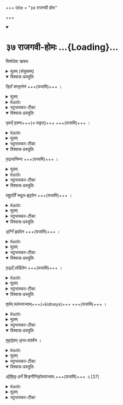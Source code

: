 +++
title = "३७ राजगवी होमः"

+++
<div class="js_include" includetitle="true" newlevelforh1="1" unfilled url="/vedAH_yajuH/taittirIyam/sArasvata-vibhAgaH/saMhitA/sarva-prastutiH/1/4_somAbhiShavAdi/37_rAjagavI_homaH">
<details open><summary><h1>३७ राजगवी-होमः ...{Loading}...</h1></summary>

विश्वेदेवा ऋषयः

<details><summary>मूलम् (संयुक्तम्)</summary>

चि॒त्तँ स॑न्ता॒नेन॑ भ॒वय्ँय॒क्ना रु॒द्रन्तनि॑म्ना पशु॒पतिँ॑ स्थूलहृद॒येना॒ग्निँ हृद॑येन रु॒द्रल्ँलोहि॑तेन श॒र्वम्मत॑स्नाभ्याम्महादे॒वम॒न्तᳶपा॑र्श्वेनौषिष्ठ॒हनँ॑ शिङ्गीनिको॒श्या॑भ्याम् ॥ [37]
</details>

<details open><summary>विश्वास-प्रस्तुतिः</summary>

चि॒त्तँ स॑न्ता॒नेन॑  +++(यजामि)+++ ।   
</details>

<details><summary>मूलम्</summary>

चि॒त्तँ स॑न्ता॒नेन॑  +++(यजामि)+++ ।   
</details>

<details><summary>Keith</summary>

Citta with the sinew, 
</details>

<details><summary>भट्टभास्कर-टीका</summary>

परमेश्वरस्य प्रपञ्चाधिष्ठातृरूपाण्युच्यन्ते एते शरीरहोमाः इमां देवतां अनेन यजामीति । **चित्तं** महान् तस्य अधिष्ठाता **सन्तानः** पुत्रपौत्रादिः आन्त्रं माला पुरीतदित्येके ।  
</details>

<details open><summary>विश्वास-प्रस्तुतिः</summary>

भ॒वय्ँ य॒क्ना+++(←यकृत्)+++  +++(यजामि)+++ ।  
</details>

<details><summary>Keith</summary>

Bhava with the liver, 
</details>

<details><summary>मूलम्</summary>

भ॒वय्ँय॒क्ना  +++(यजामि)+++ ।  
</details>

<details><summary>भट्टभास्कर-टीका</summary>

भवः अपामधिष्ठाता । यकृत् कृष्णो मांसविशेषः ।  
</details>

<details open><summary>विश्वास-प्रस्तुतिः</summary>

रु॒द्रन्तनि॑म्ना  +++(यजामि)+++ ।  
</details>

<details><summary>मूलम्</summary>

रु॒द्रन् तनि॑म्ना  +++(यजामि)+++ ।  
</details>

<details><summary>Keith</summary>

Rudra with the taniman, 
</details>

<details><summary>भट्टभास्कर-टीका</summary>

रुद्रः आदित्यस्याधिष्ठाता । **तनिमा** पद्मदलवत् - ततो मांसविशेषः ।   
</details>

<details open><summary>विश्वास-प्रस्तुतिः</summary>

पशु॒पतिँ॑ स्थूल-हृद॒येन  +++(यजामि)+++ ।  
</details>

<details><summary>Keith</summary>

Paśupati with the thick heart, 
</details>

<details><summary>मूलम्</summary>

पशु॒पतिँ॑ स्थूलहृद॒येन  +++(यजामि)+++ ।  
</details>

<details><summary>भट्टभास्कर-टीका</summary>

पशुपतिः पृथिव्या अधिष्ठाता । स्थूलहृदयं पद्मकोशाकारो मांसविशेषः ।
</details>

<details open><summary>विश्वास-प्रस्तुतिः</summary>

अ॒ग्निँ हृद॑येन  +++(यजामि)+++ ।  
</details>

<details><summary>Keith</summary>

Agni with the heart, 
</details>

<details><summary>मूलम्</summary>

अ॒ग्निँ हृद॑येन  +++(यजामि)+++ ।  
</details>

<details><summary>भट्टभास्कर-टीका</summary>

अग्निः अग्नेरधिष्ठाता । हृदयं सूक्ष्माकाशाधारः प्रदेशविशेषः ।  
</details>

<details open><summary>विश्वास-प्रस्तुतिः</summary>

रु॒द्रल्ँ लोहि॑तेन  +++(यजामि)+++ ।  
</details>

<details><summary>Keith</summary>

Rudra with the blood, 
</details>

<details><summary>मूलम्</summary>

रु॒द्रल्ँलोहि॑तेन  +++(यजामि)+++ ।  
</details>

<details><summary>भट्टभास्कर-टीका</summary>

रुद्रः यजमानस्य अधिष्ठाता । लोहितं रक्तम् ।   
</details>

<details open><summary>विश्वास-प्रस्तुतिः</summary>

श॒र्वम् मत॑स्नाभ्याम्+++(=kidneys)+++  +++(यजामि)+++ ।  
</details>

<details><summary>Keith</summary>

Çarva with the kidneys, 
</details>

<details><summary>मूलम्</summary>

श॒र्वम्मत॑स्नाभ्याम्  +++(यजामि)+++ ।  
</details>

<details><summary>भट्टभास्कर-टीका</summary>

शर्वं आकाशस्य अधिष्ठाता । **मतस्ने** दीर्घौ सिराविशेषौ ।  
</details>

<details open><summary>विश्वास-प्रस्तुतिः</summary>

म॒हा॒दे॒वम् अ॒न्तᳶपा॑र्श्वेन ।  
</details>

<details><summary>Keith</summary>

Mahadeva with the intestinal flesh, 
</details>

<details><summary>मूलम्</summary>

म॒हा॒दे॒वम॒न्तᳶपा॑र्श्वेन ।  
</details>

<details><summary>भट्टभास्कर-टीका</summary>

**महादेवः** प्राणस्य वायोरधिष्ठाता । **अन्तःपार्श्वं** पार्श्वयोरन्तः अन्तःपार्श्वम् ।
</details>

<details open><summary>विश्वास-प्रस्तुतिः</summary>

ओ॒षि॒ष्ठ॒-हनँ॑ शिङ्गीनिको॒श्या॑भ्याम्   +++(यजामि)+++ ॥ [37]  
</details>

<details><summary>Keith</summary>

him that slayest most quickly with the entrails.
</details>

<details><summary>मूलम्</summary>

ओ॒षि॒ष्ठ॒हनँ॑ शिङ्गी-निको॒श्या॑भ्याम्+++(=??)+++   +++(यजामि)+++ ॥ [37]  
</details>

<details><summary>भट्टभास्कर-टीका</summary>

**ओषिष्ठहा** ओषधि-पक्ष-गामी [ओषिष्ठः क्षयपक्षः तद्गामी] चन्द्रः । ओषितृशब्दात् 'तुश्छन्दसि' इति इष्ठन्प्रत्ययः।  

**शिङ्गीनिकोश्ये** शिञ्जनाधारः कोशाकारश् च स्थानविशेषो यत्र ।  
शिञ्जनं नादः । घञि कुत्वे मत्वर्थीय ईकारः ।  
निभृतः कोशो निकोशः । तयोर्भवौ **शिङ्गीनिकोश्यौ** मांसविशेषौ । 'भवेच्छन्दसि' इति यत् ॥
</details>
</details>
</div>